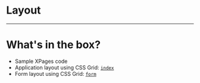 # Layout

---

# What's in the box?

- Sample XPages code
- Application layout using CSS Grid: [`index`](https://github.com/paulswithers/supreme-pro-code/samples/cssgrid/index.html)
- Form layout using CSS Grid: [`form`](https://github.com/paulswithers/supreme-pro-code/samples/cssgrid/form.html)